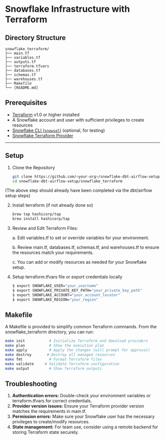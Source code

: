 # Snowflake Infrastructure with Terraform

## Directory Structure 
```
snowflake_terraform/
├── main.tf
├── variables.tf
├── outputs.tf
├── terraform.tfvars
├── databases.tf
├── schemas.tf
├── warehouses.tf
├── Makefile
└── [README.md]
```

## Prerequisites

- [Terraform](https://www.terraform.io/downloads.html) v1.0 or higher installed
- A Snowflake account and user with sufficient privileges to create resources
- [Snowflake CLI (`snowsql`)](https://docs.snowflake.com/en/user-guide/snowsql-install-config) (optional, for testing)
- [Snowflake Terraform Provider](https://registry.terraform.io/providers/Snowflake-Labs/snowflake/latest/docs)

---

## Setup

1. Clone the Repository

    ```sh
    git clone https://github.com/<your-org>/snowflake-dbt-airflow-setup.git
    cd snowflake-dbt-airflow-setup/snowflake_terraform
    ```

(The above step should already have been completed via the dbt/airflow setup steps)

2. Install terraform (if not already done so)

    ```sh
    brew tap hashicorp/tap
    brew install hashicorp/tap
    ```

3. Review and Edit Terraform Files:

    a. Edit variables.tf to set or override variables for your environment.
    
    b. Review main.tf, databases.tf, schemas.tf, and warehouses.tf to ensure the resources match your requirements.
    
    c. You can add or modify resources as needed for your Snowflake setup.

4. Setup terraform.tfvars file or export credentials locally 

    ```sh
    $ export SNOWFLAKE_USER="your_username"
    $ export SNOWFLAKE_PRIVATE_KEY_PATH="your_private_key_path"
    $ export SNOWFLAKE_ACCOUNT="your_account_locator"
    $ export SNOWFLAKE_REGION="your_region"
    ```

## Makefile 

A Makefile is provided to simplify common Terraform commands.
From the snowflake_terraform directory, you can run:

```sh
make init           # Initialize Terraform and download providers
make plan           # Show the execution plan
make apply          # Apply the changes (will prompt for approval)
make destroy       # Destroy all managed resources
make fmt            # Format Terraform files
make validate     # Validate Terraform configuration
make output         # Show Terraform outputs
```

## Troubleshooting

1. **Authentication errors:** Double-check your environment variables or terraform.tfvars for correct credentials.
2. **Provider version issues:** Ensure your Terraform provider version matches the requirements in main.tf.
3. **Permission errors:**
Make sure your Snowflake user has the necessary privileges to create/modify resources.
4. **State management:**
For team use, consider using a remote backend for storing Terraform state securely.